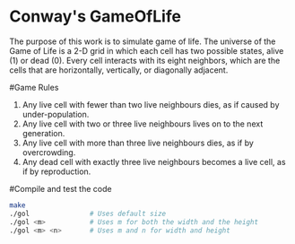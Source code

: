 # Conway's GameOfLife
The purpose of this work is to simulate game of life. The universe of the Game of Life is a 2-D grid in which each cell has two possible states, alive (1) or dead (0). Every cell interacts with its eight neighbors, which are the cells that are horizontally, vertically, or diagonally adjacent. 

#Game Rules
1. Any live cell with fewer than two live neighbours dies, as if caused by under-population.
2. Any live cell with two or three live neighbours lives on to the next generation.
3. Any live cell with more than three live neighbours dies, as if by overcrowding.
4. Any dead cell with exactly three live neighbours becomes a live cell, as if by reproduction.

#Compile and test the code 

```sh
make
./gol		    	# Uses default size 
./gol <m>			# Uses m for both the width and the height 
./gol <m> <n>		# Uses m and n for width and height
```
